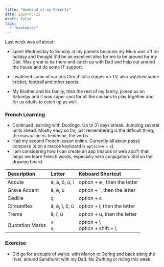 ```yaml
---
title: "Weekend at my Parents"
date: 2024-05-21
draft: false
tags:
  - "weeknotes"
---
```


Last week was all about:

- spent Wednesday to Sunday at my parents because my Mum was off on holiday and thought it'd be an excellent idea for me to be around for my Dad. Was great to be there and catch up with Dad and help out around the house and do some IT support.

- I watched some of various Giro d'italia stages on TV, also watched some cricket, football and other sports.

- My Brother and his family, then the rest of my family, joined us on Saturday and it was super cool for all the cousins to play together and for us adults to catch up as well.

### French Learning

- Continued learning with Duolingo. Up to 31 days streak. Jumping several units ahead. Mostly easy so far, just remembering is the difficult thing, the masculine vs femenine, the verbs.
- Had my second French lesson online. Currently all about passé composé (é on a macos keyboard is `option+e` + `e`).
- I am considering how I can create an app (macos or web app?) that helps me learn French words, especially verb conjugation. Still on the drawing board.

| Description     | Letter        | Keboard Shortcut                      |
| :-------------- | :------------ | :------------------------------------ |
| Accute          | é, á, ó, ú, í | option + e , then the letter          |
| Grave Accent    | à, è, ù       | option + `, then the letter           |
| Cédille         | ç             | option + c                            |
| Circumflex      | â, ê, î, ô, û | option + i, then the letter           |
| Tréma           | ë, ï, ü       | option + u, then the letter           |
| Quotation Marks | « <br /> »    | option + \ <br /> option + shift + \  |

### Exercise

- Did go for a couple of walks: with Marion to Goring and back along the river, around Sandhurst with my Dad. No Zwifting or riding this week.
